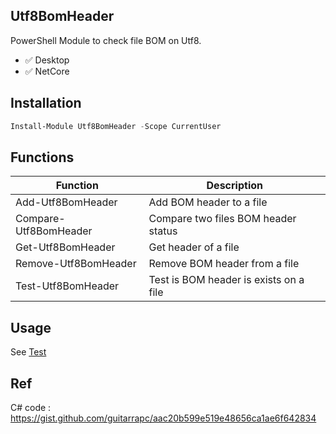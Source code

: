 ## Utf8BomHeader

PowerShell Module to check file BOM on Utf8.

* :white_check_mark: Desktop
* :white_check_mark: NetCore

## Installation

```ps1
Install-Module Utf8BomHeader -Scope CurrentUser
```

## Functions

Function | Description
---- | ----
Add-Utf8BomHeader | Add BOM header to a file
Compare-Utf8BomHeader | Compare two files BOM header status
Get-Utf8BomHeader | Get header of a file
Remove-Utf8BomHeader | Remove BOM header from a file
Test-Utf8BomHeader | Test is BOM header is exists on a file

## Usage

See [Test](https://github.com/guitarrapc/Utf8BomHeader/blob/master/tests/Utf8BomHeader.Tests.ps1)

## Ref

C# code : https://gist.github.com/guitarrapc/aac20b599e519e48656ca1ae6f642834